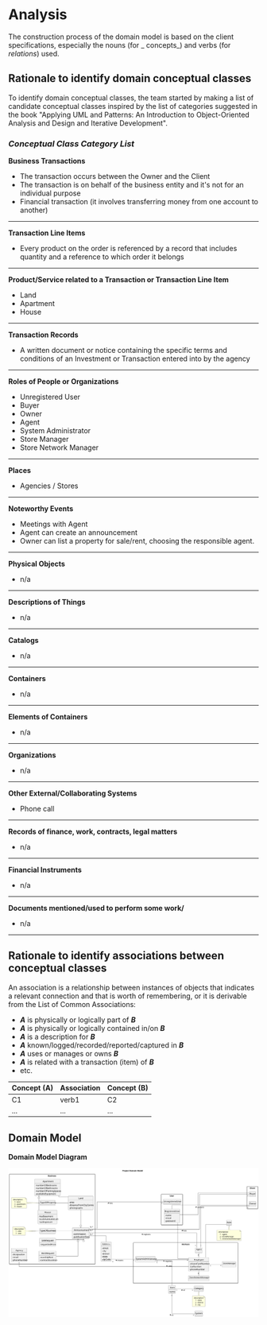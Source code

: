 # Analysis

The construction process of the domain model is based on the client specifications, especially the nouns (for _
concepts_) and verbs (for _relations_) used.

## Rationale to identify domain conceptual classes ##

To identify domain conceptual classes, the team started by making a list of candidate conceptual classes inspired by the
list of categories suggested in the book "Applying UML and Patterns: An Introduction to Object-Oriented Analysis and
Design and Iterative Development".

### _Conceptual Class Category List_ ###

**Business Transactions**

* The transaction occurs between the Owner and the Client
* The transaction is on behalf of the business entity and it's not for an individual purpose
* Financial transaction (it involves transferring money from one account to another)

---

**Transaction Line Items**

* Every product on the order is referenced by a record that includes quantity and a reference to which order it belongs

---

**Product/Service related to a Transaction or Transaction Line Item**

* Land
* Apartment
* House

---


**Transaction Records**

* A written document or notice containing the specific terms and conditions of an Investment or Transaction entered into
  by the agency

---  


**Roles of People or Organizations**

* Unregistered User
* Buyer
* Owner
* Agent
* System Administrator
* Store Manager
* Store Network Manager

---


**Places**

* Agencies / Stores

---

**Noteworthy Events**

* Meetings with Agent
* Agent can create an announcement
* Owner can list a property for sale/rent, choosing the responsible agent.

---


**Physical Objects**

* n/a

---


**Descriptions of Things**

* n/a

---


**Catalogs**

* n/a

---


**Containers**

* n/a

---


**Elements of Containers**

* n/a

---


**Organizations**

* n/a

---

**Other External/Collaborating Systems**

* Phone call

---


**Records of finance, work, contracts, legal matters**

* n/a

---


**Financial Instruments**

* n/a

---


**Documents mentioned/used to perform some work/**

* n/a

---

## Rationale to identify associations between conceptual classes

An association is a relationship between instances of objects that indicates a relevant connection and that is worth of
remembering, or it is derivable from the List of Common Associations:

+ **_A_** is physically or logically part of **_B_**
+ **_A_** is physically or logically contained in/on **_B_**
+ **_A_** is a description for **_B_**
+ **_A_** known/logged/recorded/reported/captured in **_B_**
+ **_A_** uses or manages or owns **_B_**
+ **_A_** is related with a transaction (item) of **_B_**
+ etc.

| Concept (A) 	 | Association  | Concept (B)  |
|---------------|--------------|--------------|
| C1  	         | verb1    		 	 | C2           |
| ...  	        | ...    		 	  | ...          |

## Domain Model

**Domain Model Diagram**

![Domain Model](svg/project-domain-model.svg)



